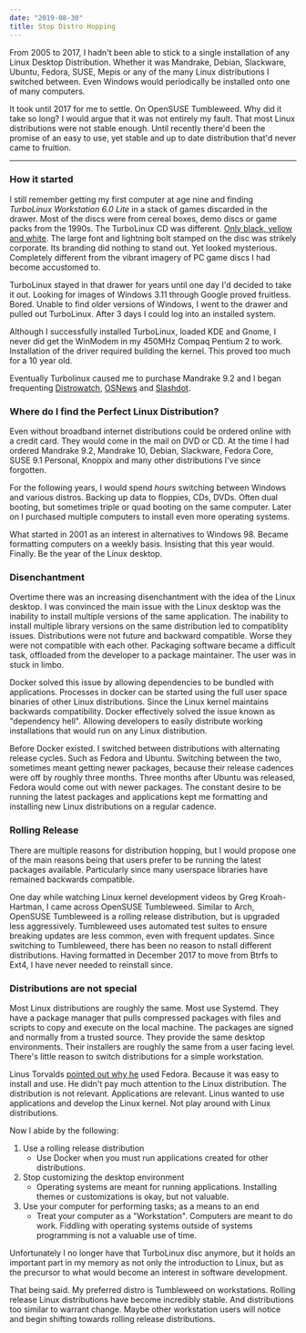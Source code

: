 ```yaml
---
date: "2019-08-30"
title: Stop Distro Hopping
---
```


From 2005 to 2017, I hadn't been able to stick to a single installation of any Linux Desktop Distribution. Whether it was Mandrake, Debian, Slackware, Ubuntu, Fedora, SUSE, Mepis or any of the many Linux distributions I switched between. Even Windows would periodically be installed onto one of many computers.

It took until 2017 for me to settle. On OpenSUSE Tumbleweed. Why did it take so long? I would argue that it was not entirely my fault. That most Linux distributions were not stable enough. Until recently there'd been the promise of an easy to use, yet stable and up to date distribution that'd never came to fruition.

---

### How it started

I still remember getting my first computer at age nine and finding _TurboLinux Workstation 6.0 Lite_ in a stack of games discarded in the drawer. Most of the discs were from cereal boxes, demo discs or game packs from the 1990s. The TurboLinux CD was different. [Only black, yellow and white](https://twitter.com/thunderdabest1/status/1048572202965196800). The large font and lightning bolt stamped on the disc was strikely corporate. Its branding did nothing to stand out. Yet looked mysterious. Completely different from the vibrant imagery of PC game discs I had become accustomed to.

TurboLinux stayed in that drawer for years until one day I'd decided to take it out. Looking for images of Windows 3.11 through Google proved fruitless. Bored. Unable to find older versions of Windows, I went to the drawer and pulled out TurboLinux. After 3 days I could log into an installed system.

Although I successfully installed TurboLinux, loaded KDE and Gnome, I never did get the WinModem in my 450MHz Compaq Pentium 2 to work. Installation of the driver required building the kernel. This proved too much for a 10 year old.

Eventually Turbolinux caused me to purchase Mandrake 9.2 and I began frequenting [Distrowatch](https://distrowatch.com), [OSNews](https://www.osnews.com) and [Slashdot](http://slashdot.org/).

### Where do I find the Perfect Linux Distribution?

Even without broadband internet distributions could be ordered online with a credit card. They would come in the mail on DVD or CD. At the time I had ordered Mandrake 9.2, Mandrake 10, Debian, Slackware, Fedora Core, SUSE 9.1 Personal, Knoppix and many other distributions I've since forgotten.

For the following years, I would spend _hours_ switching between Windows and various distros. Backing up data to floppies, CDs, DVDs. Often dual booting, but sometimes triple or quad booting on the same computer. Later on I purchased multiple computers to install even more operating systems.

What started in 2001 as an interest in alternatives to Windows 98. Became formatting computers on a weekly basis. Insisting that this year would. Finally. Be the year of the Linux desktop.

### Disenchantment

Overtime there was an increasing disenchantment with the idea of the Linux desktop. I was convinced the main issue with the Linux desktop was the inability to install multiple versions of the same application. The inability to install multiple library versions on the same distribution led to compatiblity issues. Distributions were not future and backward compatible. Worse they were not compatible with each other. Packaging software became a difficult task, offloaded from the developer to a package maintainer. The user was in stuck in limbo.

Docker solved this issue by allowing dependencies to be bundled with applications. Processes in docker can be started using the full user space binaries of other Linux distributions. Since the Linux kernel maintains backwards compatibility. Docker effectively solved the issue known as "dependency hell". Allowing developers to easily distribute working installations that would run on any Linux distribution.

Before Docker existed. I switched between distributions with alternating release cycles. Such as Fedora and Ubuntu. Switching between the two, sometimes meant getting newer packages, because their release cadences were off by roughly three months. Three months after Ubuntu was released, Fedora would come out with newer packages. The constant desire to be running the latest packages and applications kept me formatting and installing new Linux distributions on a regular cadence.

### Rolling Release

There are multiple reasons for distribution hopping, but I would propose one of the main reasons being that users prefer to be running the latest packages available. Particularly since many userspace libraries have remained backwards compatible.

One day while watching Linux kernel development videos by Greg Kroah-Hartman, I came across OpenSUSE Tumbleweed. Similar to Arch, OpenSUSE Tumbleweed is a rolling release distribution, but is upgraded less aggressively. Tumbleweed uses automated test suites to ensure breaking updates are less common, even with frequent updates. Since switching to Tumbleweed, there has been no reason to nstall different distributions. Having formatted in December 2017 to move from Btrfs to Ext4, I have never needed to reinstall since.

### Distributions are not special

Most Linux distributions are roughly the same. Most use Systemd. They have a package manager that pulls compressed packages with files and scripts to copy and execute on the local machine. The packages are signed and normally from a trusted source. They provide the same desktop environments. Their installers are roughly the same from a user facing level. There's little reason to switch distributions for a simple workstation.

Linus Torvalds [pointed out why he](https://fossbytes.com/linus-torvalds-doesnt-use-ubuntu-linux-debian/) used Fedora. Because it was easy to install and use. He didn't pay much attention to the Linux distribution. The distribution is not relevant. Applications are relevant. Linus wanted to use applications and develop the Linux kernel. Not play around with Linux distributions.

Now I abide by the following:

1. Use a rolling release distribution
   - Use Docker when you must run applications created for other distributions.
2. Stop customizing the desktop environment
   - Operating systems are meant for running applications. Installing themes or customizations is okay, but not valuable.
3. Use your computer for performing tasks; as a means to an end
   - Treat your computer as a "Workstation". Computers are meant to do work. Fiddling with operating systems outside of systems programming is not a valuable use of time.

Unfortunately I no longer have that TurboLinux disc anymore, but it holds an important part in my memory as not only the introduction to Linux, but as the precursor to what would become an interest in software development.

That being said. My preferred distro is Tumbleweed on workstations. Rolling release Linux distributions have become incredibly stable. And distributions too similar to warrant change. Maybe other workstation users will notice and begin shifting towards rolling release distributions.
